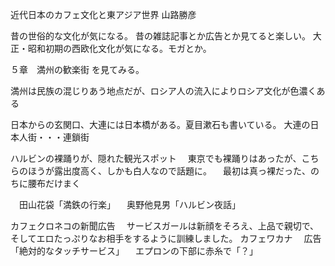 近代日本のカフェ文化と東アジア世界
山路勝彦

昔の世俗的な文化が気になる。
昔の雑誌記事とか広告とか見てると楽しい。
大正・昭和初期の西欧化文化が気になる。モガとか。

５章　満州の歓楽街
を見てみる。

満州は民族の混じりあう地点だが、ロシア人の流入によりロシア文化が色濃くある

日本からの玄関口、大連には日本橋がある。夏目漱石も書いている。
大連の日本人街・・・連鎖街

ハルビンの裸踊りが、隠れた観光スポット
　東京でも裸踊りはあったが、こちらのほうが露出度高く、しかも白人なので話題に。
　最初は真っ裸だった、のちに腰布だけまく

　田山花袋「満鉄の行楽」
　奥野他見男「ハルビン夜話」

カフェクロネコの新聞広告
　サービスガールは新顔をそろえ、上品で親切で、そしてエロたっぷりなお相手をするように訓練しました。
カフェワカナ
　広告「絶対的なタッチサービス」
　エプロンの下部に赤糸で「？」
　





